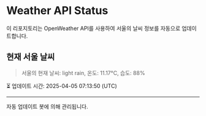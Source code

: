 
# Weather API Status

이 리포지토리는 OpenWeather API를 사용하여 서울의 날씨 정보를 자동으로 업데이트합니다.

## 현재 서울 날씨
> 서울의 현재 날씨: light rain, 온도: 11.17°C, 습도: 88%

⏳ 업데이트 시간: 2025-04-05 07:13:50 (UTC)

---
자동 업데이트 봇에 의해 관리됩니다.
